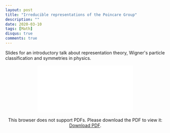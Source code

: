 ```yaml
---
layout: post
title: "Irreducible representations of the Poincare Group"
description: ""
date: 2020-03-10
tags: [Math]
disqus: true
comments: true
---
```

Slides for an introductory talk about representation theory, Wigner's particle classification and symmetries in physics.
<!--more-->
<div style="margin:0 auto;text-align:center">
<object data="pdfs/IrrepsPoincare.pdf" type="application/pdf" width="80%" height="500px">
    <embed src="pdfs/IrrepsPoincare.pdf">
        <p>This browser does not support PDFs. Please download the PDF to view it: <a href="pdfs/IrrepsPoincare.pdf">Download PDF</a>.</p>
    </embed>
</object></div>

